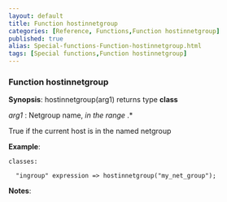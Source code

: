 ```yaml
---
layout: default
title: Function hostinnetgroup
categories: [Reference, Functions,Function hostinnetgroup]
published: true
alias: Special-functions-Function-hostinnetgroup.html
tags: [Special functions,Function hostinnetgroup]
---
```


### Function hostinnetgroup

**Synopsis**: hostinnetgroup(arg1) returns type **class**

  
 *arg1* : Netgroup name, *in the range* .\*   

True if the current host is in the named netgroup

**Example**:  
   

```cf3
classes:

  "ingroup" expression => hostinnetgroup("my_net_group");
```

**Notes**:  
   
